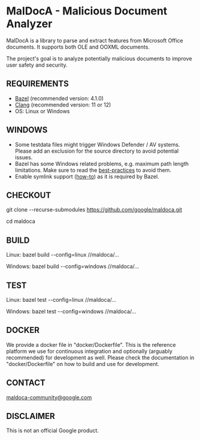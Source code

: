 # MalDocA - Malicious Document Analyzer

MalDocA is a library to parse and extract features from Microsoft Office documents. It supports both OLE and OOXML documents.

The project's goal is to analyze potentially malicious documents to improve user safety and security.

## REQUIREMENTS
- [Bazel](https://bazel.build) (recommended version: 4.1.0)
- [Clang](https://clang.llvm.org) (recommended version: 11 or 12)
- OS: Linux or Windows

## WINDOWS
- Some testdata files might trigger Windows Defender / AV systems. Please add an exclusion for the source directory to avoid potential issues.
- Bazel has some Windows related problems, e.g. maximum path length limitations. Make sure to read the [best-practices](https://docs.bazel.build/versions/main/windows.html#best-practices) to avoid them.
- Enable symlink support ([how-to](https://docs.bazel.build/versions/main/windows.html#enable-symlink-support)) as it is required by Bazel.

## CHECKOUT
git clone --recurse-submodules https://github.com/google/maldoca.git

cd maldoca

## BUILD
Linux: bazel build --config=linux //maldoca/...

Windows: bazel build --config=windows //maldoca/...

## TEST
Linux: bazel test --config=linux //maldoca/...

Windows: bazel test --config=windows //maldoca/...

## DOCKER
We provide a docker file in "docker/Dockerfile". This is the reference
platform we use for continuous integration and optionally (arguably recommended)
for development as well. Please check the documentation in "docker/Dockerfile" on how to
build and use for development.

## CONTACT
maldoca-community@google.com

## DISCLAIMER
This is not an official Google product.
